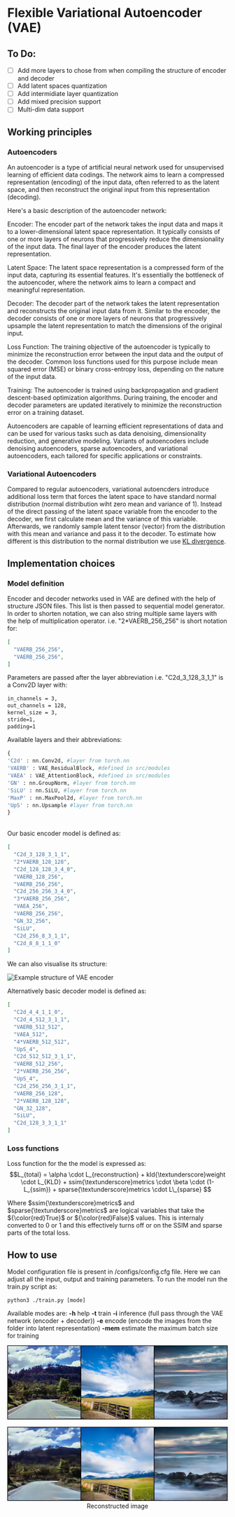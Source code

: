 # Flexible Variational Autoencoder (VAE) 
## To Do:
- [ ] Add more layers to chose from when compiling the structure of encoder and decoder
- [ ] Add latent spaces quantization
- [ ] Add intermidiate layer quantization
- [ ] Add mixed precision support
- [ ] Multi-dim data support
## Working principles

### Autoencoders
An autoencoder is a type of artificial neural network used for unsupervised learning of efficient data codings. 
The network aims to learn a compressed representation (encoding) of the input data, often referred to as the latent space, 
and then reconstruct the original input from this representation (decoding).

Here's a basic description of the autoencoder network:

Encoder: The encoder part of the network takes the input data and maps it to a lower-dimensional latent space representation. 
It typically consists of one or more layers of neurons that progressively reduce the dimensionality of the input data. 
The final layer of the encoder produces the latent representation.

Latent Space: The latent space representation is a compressed form of the input data, capturing its essential features. 
It's essentially the bottleneck of the autoencoder, where the network aims to learn a compact and meaningful representation.

Decoder: The decoder part of the network takes the latent representation and reconstructs the original input data from it. 
Similar to the encoder, the decoder consists of one or more layers of neurons that progressively upsample 
the latent representation to match the dimensions of the original input.

Loss Function: The training objective of the autoencoder is typically to minimize the reconstruction error between the input data and the output of the decoder. 
Common loss functions used for this purpose include mean squared error (MSE) or binary cross-entropy loss, depending on the nature of the input data.

Training: The autoencoder is trained using backpropagation and gradient descent-based optimization algorithms. 
During training, the encoder and decoder parameters are updated iteratively to minimize the reconstruction error on a training dataset.

Autoencoders are capable of learning efficient representations of data and can be used for various tasks such as data denoising, 
dimensionality reduction, and generative modeling. Variants of autoencoders include denoising autoencoders, sparse autoencoders, 
and variational autoencoders, each tailored for specific applications or constraints.


### Variational Autoencoders
Compared to regular autoencoders, variational autoencders introduce additional loss term that forces the latent space to have standard normal distribution (normal distribution wiht zero mean and variance of 1).
Instead of the direct passing of the latent space variable from the encoder to the decoder, we first calculate mean and the variance of this variable. Afterwards, we randomly sample latent tensor (vector) from the distribution with this mean and variance and pass it to the decoder. To estimate how different is this distribution to the normal distribution we use [KL divergence](https://en.wikipedia.org/wiki/Kullback%E2%80%93Leibler_divergence).

## Implementation choices
### Model definition
Encoder and decoder networks used in VAE are defined with the help of structure JSON files.
This list is then passed to sequential model generator.
In order to shorten notation, we can also string multiple same layers with the help of multiplication operator.
i.e. "2*VAERB_256_256" is short notation for:
```json
[
  "VAERB_256_256",
  "VAERB_256_256",
]
```
Parameters are passed after the layer abbreviation
i.e. "C2d_3_128_3_1_1" is a Conv2D layer with:
```
in_channels = 3, 
out_channels = 128, 
kernel_size = 3, 
stride=1, 
padding=1
```

Available layers and their abbreviations:
```python
{
'C2d' : nn.Conv2d, #layer from torch.nn
'VAERB' : VAE_ResidualBlock, #defined in src/modules
'VAEA' : VAE_AttentionBlock, #defined in src/modules
'GN' : nn.GroupNorm, #layer from torch.nn
'SiLU' : nn.SiLU, #layer from torch.nn
'MaxP' : nn.MaxPool2d, #layer from torch.nn
'UpS' : nn.Upsample #layer from torch.nn
}
                
```




Our basic encoder model is defined as:

```json
[
  "C2d_3_128_3_1_1",
  "2*VAERB_128_128",
  "C2d_128_128_3_4_0",
  "VAERB_128_256",
  "VAERB_256_256",
  "C2d_256_256_3_4_0",
  "3*VAERB_256_256",
  "VAEA_256",
  "VAERB_256_256",
  "GN_32_256",
  "SiLU",
  "C2d_256_8_3_1_1",
  "C2d_8_8_1_1_0"
]
```
We can also visualise its structure:

![Example structure of VAE encoder](/assets/encod.png)

Alternatively basic decoder model is defined as:
```json
[
  "C2d_4_4_1_1_0",
  "C2d_4_512_3_1_1",
  "VAERB_512_512",
  "VAEA_512",
  "4*VAERB_512_512",
  "UpS_4",
  "C2d_512_512_3_1_1",
  "VAERB_512_256",
  "2*VAERB_256_256",
  "UpS_4",
  "C2d_256_256_3_1_1",
  "VAERB_256_128",
  "2*VAERB_128_128",
  "GN_32_128",
  "SiLU",
  "C2d_128_3_3_1_1"
]
```

### Loss functions

Loss function for the the model is expressed as: 
$$L_{total} = \alpha  \cdot  L_{reconstruction} + kld{\textunderscore}weight  \cdot  L_{KLD} + ssim{\textunderscore}metrics  \cdot  \beta  \cdot  (1-L_{ssim}) + sparse{\textunderscore}metrics \cdot L\_{sparse} $$

Where $ssim{\textunderscore}metrics$ and $sparse{\textunderscore}metrics$ are logical variables that take the ${\color{red}True}$ or ${\color{red}False}$ values.
This is internaly converted to 0 or 1 and this effectively turns off or on the SSIM and sparse parts of the total loss.


## How to use
Model configuration file is present in /configs/config.cfg file. Here we can adjust all the input, output and training parameters.
To run the model run the train.py script as:
```
python3 ./train.py [mode]
```
Available modes are:
**-h** help
**-t** train
**-i** inference (full pass through the VAE network (encoder + decoder))
**-e** encode (encode the images from the folder into latent representation)
**-mem** estimate the maximum batch size for training 

![Original images of the natural scenery to be fed to the network](/assets/nature.jpg)



<p align="center">
    <img width="800" src="/assets/nature_reconstructed.jpg" alt="VAE reconstruction">
    <br> <!-- Optional line break for better separation -->
    Reconstructed image <!-- Description for the image -->
</p>



